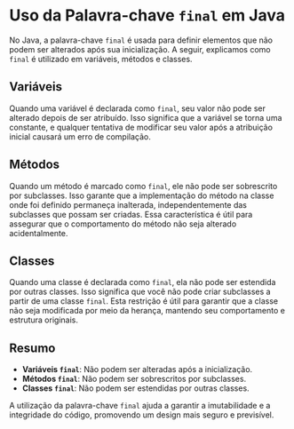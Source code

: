 # Uso da Palavra-chave `final` em Java

No Java, a palavra-chave `final` é usada para definir elementos que não podem ser alterados após sua inicialização. A seguir, explicamos como `final` é utilizado em variáveis, métodos e classes.

## Variáveis

Quando uma variável é declarada como `final`, seu valor não pode ser alterado depois de ser atribuído. Isso significa que a variável se torna uma constante, e qualquer tentativa de modificar seu valor após a atribuição inicial causará um erro de compilação.

## Métodos

Quando um método é marcado como `final`, ele não pode ser sobrescrito por subclasses. Isso garante que a implementação do método na classe onde foi definido permaneça inalterada, independentemente das subclasses que possam ser criadas. Essa característica é útil para assegurar que o comportamento do método não seja alterado acidentalmente.

## Classes

Quando uma classe é declarada como `final`, ela não pode ser estendida por outras classes. Isso significa que você não pode criar subclasses a partir de uma classe `final`. Esta restrição é útil para garantir que a classe não seja modificada por meio da herança, mantendo seu comportamento e estrutura originais.

## Resumo

- **Variáveis `final`**: Não podem ser alteradas após a inicialização.
- **Métodos `final`**: Não podem ser sobrescritos por subclasses.
- **Classes `final`**: Não podem ser estendidas por outras classes.

A utilização da palavra-chave `final` ajuda a garantir a imutabilidade e a integridade do código, promovendo um design mais seguro e previsível.
